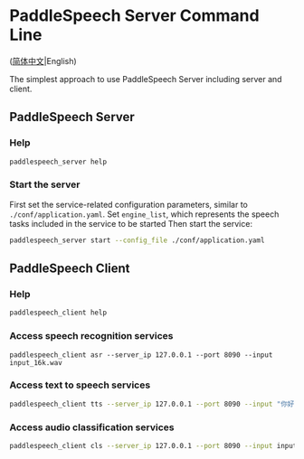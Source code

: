 # PaddleSpeech Server Command Line

([简体中文](./README_cn.md)|English)

The simplest approach to use PaddleSpeech Server including server and client.

## PaddleSpeech Server

### Help

 ```bash
 paddlespeech_server help
 ```

### Start the server

First set the service-related configuration parameters, similar to `./conf/application.yaml`. Set `engine_list`, which
represents the speech tasks included in the service to be started
Then start the service:

 ```bash
 paddlespeech_server start --config_file ./conf/application.yaml
 ```

## PaddleSpeech Client

### Help

 ```bash
 paddlespeech_client help
 ```

### Access speech recognition services

 ```
 paddlespeech_client asr --server_ip 127.0.0.1 --port 8090 --input input_16k.wav
 ```

### Access text to speech services

 ```bash
 paddlespeech_client tts --server_ip 127.0.0.1 --port 8090 --input "你好，欢迎使用百度飞桨深度学习框架！" --output output.wav
 ```

### Access audio classification services

 ```bash
 paddlespeech_client cls --server_ip 127.0.0.1 --port 8090 --input input.wav
 ```
